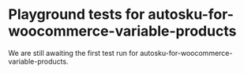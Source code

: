 # Playground tests for autosku-for-woocommerce-variable-products
We are still awaiting the first test run for autosku-for-woocommerce-variable-products.

